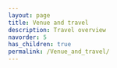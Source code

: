 ```yaml
---
layout: page
title: Venue and travel
description: Travel overview
navorder: 5
has_children: true
permalink: /Venue_and_travel/
---
```





